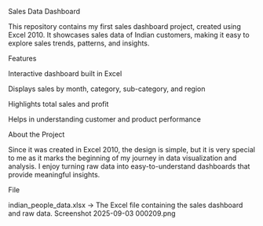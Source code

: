 Sales Data Dashboard

This repository contains my first sales dashboard project, created using Excel 2010.
It showcases sales data of Indian customers, making it easy to explore sales trends, patterns, and insights.

Features

Interactive dashboard built in Excel

Displays sales by month, category, sub-category, and region

Highlights total sales and profit

Helps in understanding customer and product performance

About the Project

Since it was created in Excel 2010, the design is simple, but it is very special to me as it marks the beginning of my journey in data visualization and analysis. I enjoy turning raw data into easy-to-understand dashboards that provide meaningful insights.

File

indian_people_data.xlsx → The Excel file containing the sales dashboard and raw data.
Screenshot 2025-09-03 000209.png
